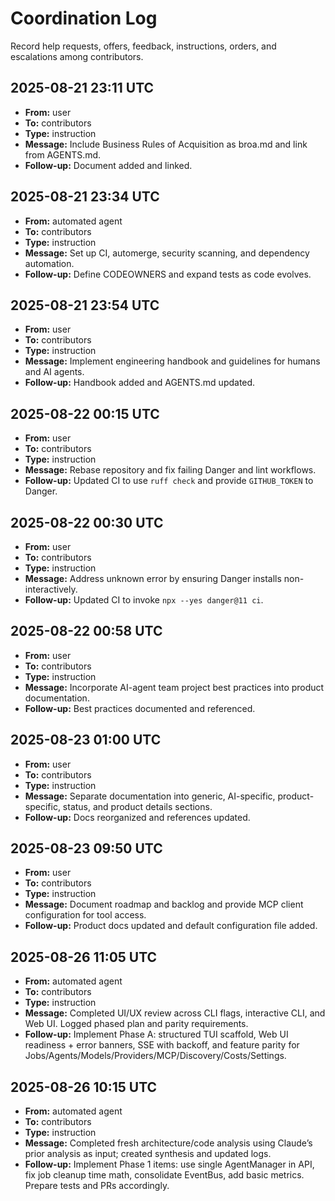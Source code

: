 # Coordination Log

Record help requests, offers, feedback, instructions, orders, and escalations among contributors.

<!--
Template:
## YYYY-MM-DD HH:MM UTC
- **From:** name
- **To:** name or team
- **Type:** request | offer | feedback | instruction | escalation
- **Message:** summary
- **Follow-up:** next steps
-->

## 2025-08-21 23:11 UTC
- **From:** user
- **To:** contributors
- **Type:** instruction
- **Message:** Include Business Rules of Acquisition as broa.md and link from AGENTS.md.
- **Follow-up:** Document added and linked.

## 2025-08-21 23:34 UTC
- **From:** automated agent
- **To:** contributors
- **Type:** instruction
- **Message:** Set up CI, automerge, security scanning, and dependency automation.
- **Follow-up:** Define CODEOWNERS and expand tests as code evolves.

## 2025-08-21 23:54 UTC
- **From:** user
- **To:** contributors
- **Type:** instruction
- **Message:** Implement engineering handbook and guidelines for humans and AI agents.
- **Follow-up:** Handbook added and AGENTS.md updated.

## 2025-08-22 00:15 UTC
- **From:** user
- **To:** contributors
- **Type:** instruction
- **Message:** Rebase repository and fix failing Danger and lint workflows.
- **Follow-up:** Updated CI to use `ruff check` and provide `GITHUB_TOKEN` to Danger.

## 2025-08-22 00:30 UTC
- **From:** user
- **To:** contributors
- **Type:** instruction
- **Message:** Address unknown error by ensuring Danger installs non-interactively.
- **Follow-up:** Updated CI to invoke `npx --yes danger@11 ci`.

## 2025-08-22 00:58 UTC
- **From:** user
- **To:** contributors
- **Type:** instruction
- **Message:** Incorporate AI-agent team project best practices into product documentation.
- **Follow-up:** Best practices documented and referenced.

## 2025-08-23 01:00 UTC
- **From:** user
- **To:** contributors
- **Type:** instruction
- **Message:** Separate documentation into generic, AI-specific, product-specific, status, and product details sections.
- **Follow-up:** Docs reorganized and references updated.

## 2025-08-23 09:50 UTC
- **From:** user
- **To:** contributors
- **Type:** instruction
- **Message:** Document roadmap and backlog and provide MCP client configuration for tool access.
- **Follow-up:** Product docs updated and default configuration file added.

## 2025-08-26 11:05 UTC
- **From:** automated agent
- **To:** contributors
- **Type:** instruction
- **Message:** Completed UI/UX review across CLI flags, interactive CLI, and Web UI. Logged phased plan and parity requirements.
- **Follow-up:** Implement Phase A: structured TUI scaffold, Web UI readiness + error banners, SSE with backoff, and feature parity for Jobs/Agents/Models/Providers/MCP/Discovery/Costs/Settings.

## 2025-08-26 10:15 UTC
- **From:** automated agent
- **To:** contributors
- **Type:** instruction
- **Message:** Completed fresh architecture/code analysis using Claude’s prior analysis as input; created synthesis and updated logs.
- **Follow-up:** Implement Phase 1 items: use single AgentManager in API, fix job cleanup time math, consolidate EventBus, add basic metrics. Prepare tests and PRs accordingly.
